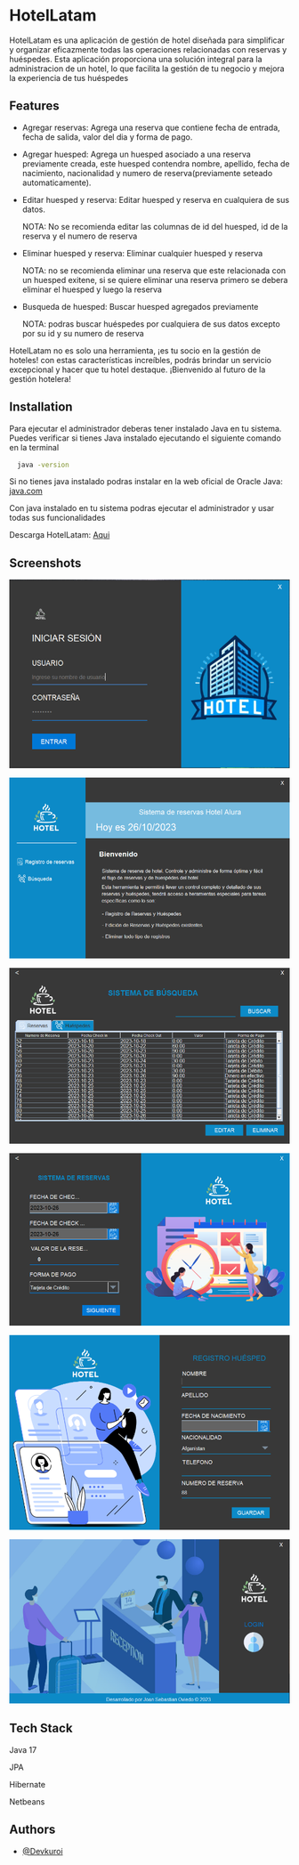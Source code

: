 
# HotelLatam

HotelLatam es una aplicación de gestión de hotel diseñada para simplificar y organizar eficazmente todas las operaciones relacionadas con reservas y huéspedes. Esta aplicación proporciona una solución integral para la administracion de un hotel, lo que facilita la gestión de tu negocio y mejora la experiencia de tus huéspedes


## Features

- Agregar reservas:
    Agrega una reserva que contiene fecha de entrada, fecha de salida, valor del dia y forma de pago.
- Agregar huesped: 
    Agrega un huesped asociado a una reserva previamente creada, este huesped contendra nombre, apellido, fecha de nacimiento, nacionalidad y numero de reserva(previamente seteado automaticamente). 
- Editar huesped y reserva:
    Editar huesped y reserva en cualquiera de sus datos.

    NOTA: No se recomienda editar las columnas de id del huesped, id de la reserva y el numero de reserva
- Eliminar huesped y reserva:
    Eliminar cualquier huesped y reserva

    NOTA: no se recomienda eliminar una reserva que este relacionada con un huesped exitene, si se quiere eliminar una reserva primero se debera eliminar el huesped y luego la reserva

- Busqueda de huesped:
    Buscar huesped agregados previamente

    NOTA: podras buscar huéspedes por cualquiera de sus datos excepto por su id y su numero de reserva

HotelLatam no es solo una herramienta, ¡es tu socio en la gestión de hoteles! con estas características increíbles, podrás brindar un servicio excepcional y hacer que tu hotel destaque. ¡Bienvenido al futuro de la gestión hotelera!


## Installation

Para ejecutar el administrador deberas tener instalado Java en tu sistema. Puedes verificar si tienes Java instalado ejecutando el siguiente comando en la terminal

```bash
  java -version
```

Si no tienes java instalado podras instalar en la web oficial de Oracle Java: [java.com](https://www.java.com/)

Con java instalado en tu sistema podras ejecutar el administrador y usar todas sus funcionalidades

Descarga HotelLatam: [Aqui](https://drive.google.com/file/d/17uqmc72mTYyGVRoOhqBeC7u_ry30MI1Y/view?usp=drivesdak)
## Screenshots

![App Screenshot](/src/main/resources/Imagenes/preview1.png)

![App Screenshot](/src/main/resources/Imagenes/preview2.png)

![App Screenshot](/src/main/resources/Imagenes/preview3.png)

![App Screenshot](/src/main/resources/Imagenes/preview4.png)

![App Screenshot](/src/main/resources/Imagenes/preview5.png)

![App Screenshot](/src/main/resources/Imagenes/preview6.png)
## Tech Stack

Java 17

JPA

Hibernate

Netbeans


## Authors

- [@Devkuroi](https://github.com/Devkuroi)

